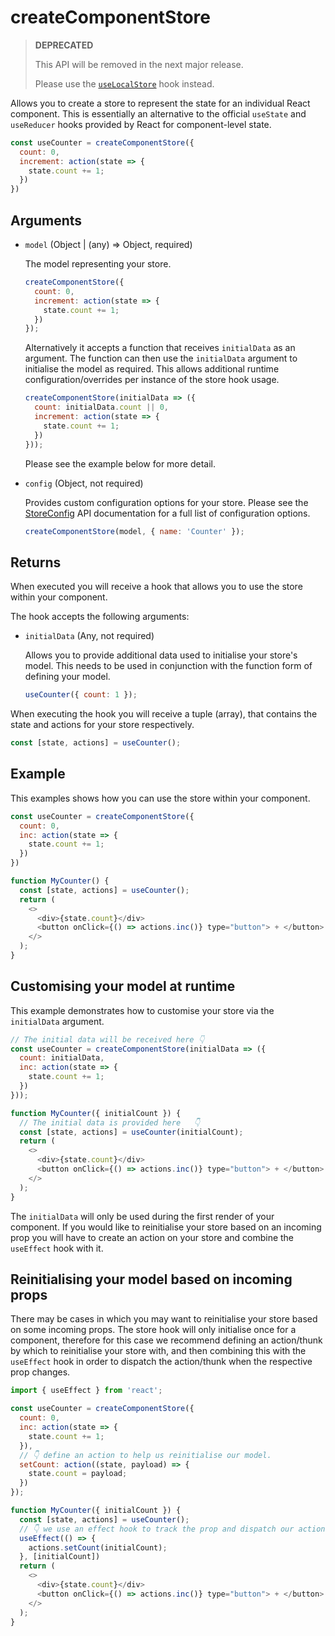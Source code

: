 # createComponentStore

> **DEPRECATED**
>
> This API will be removed in the next major release.
>
> Please use the [`useLocalStore`](/docs/api/use-local-store.html) hook instead.

Allows you to create a store to represent the state for an individual React component. This is essentially an alternative to the official `useState` and `useReducer` hooks provided by React for component-level state.

```javascript
const useCounter = createComponentStore({
  count: 0,
  increment: action(state => {
    state.count += 1;
  })
})
```

## Arguments

  - `model` (Object | (any) => Object, required)

    The model representing your store.

    ```javascript
    createComponentStore({
      count: 0,
      increment: action(state => {
        state.count += 1;
      })
    });
    ```

    Alternatively it accepts a function that receives `initialData` as an argument. The function can then use the `initialData` argument to initialise the model as required. This allows additional runtime configuration/overrides per instance of the store hook usage.

    ```javascript
    createComponentStore(initialData => ({
      count: initialData.count || 0,
      increment: action(state => {
        state.count += 1;
      })
    }));
    ```

    Please see the example below for more detail.

  - `config` (Object, not required)

    Provides custom configuration options for your store. Please see the [StoreConfig](/docs/api/store-config.html) API documentation for a full list of configuration options.

    ```javascript
    createComponentStore(model, { name: 'Counter' });
    ```

## Returns

When executed you will receive a hook that allows you to use the store within your component.

The hook accepts the following arguments:

 - `initialData` (Any, not required)

   Allows you to provide additional data used to initialise your store's model.  This needs to be used in conjunction with the function form of defining your  model.

   ```javascript
   useCounter({ count: 1 });
   ```

When executing the hook you will receive a tuple (array), that contains the
state and actions for your store respectively.

```javascript
const [state, actions] = useCounter();
```

## Example

This examples shows how you can use the store within your component.

```javascript
const useCounter = createComponentStore({
  count: 0,
  inc: action(state => {
    state.count += 1;
  })
})

function MyCounter() {
  const [state, actions] = useCounter();
  return (
    <>
      <div>{state.count}</div>
      <button onClick={() => actions.inc()} type="button"> + </button>
    </>
  );
}
```

## Customising your model at runtime

This example demonstrates how to customise your store via the `initialData` argument.

```javascript
// The initial data will be received here 👇
const useCounter = createComponentStore(initialData => ({
  count: initialData,
  inc: action(state => {
    state.count += 1;
  })
}));

function MyCounter({ initialCount }) {
  // The initial data is provided here   👇
  const [state, actions] = useCounter(initialCount);
  return (
    <>
      <div>{state.count}</div>
      <button onClick={() => actions.inc()} type="button"> + </button>
    </>
  );
}
```

The `initialData` will only be used during the first render of your component. If you would like to reinitialise your store based on an incoming prop you will have to create an action on your store and combine the `useEffect` hook with it.

## Reinitialising your model based on incoming props

There may be cases in which you may want to reinitialise your store based on some incoming props. The store hook will only initialise once for a component, therefore for this case we recommend defining an action/thunk by which to reinitialise your store with, and then combining this with the `useEffect` hook in order to dispatch the action/thunk when the respective prop changes.

```javascript
import { useEffect } from 'react';

const useCounter = createComponentStore({
  count: 0,
  inc: action(state => {
    state.count += 1;
  }),
  // 👇 define an action to help us reinitialise our model.
  setCount: action((state, payload) => {
    state.count = payload;
  })
});

function MyCounter({ initialCount }) {
  const [state, actions] = useCounter();
  // 👇 we use an effect hook to track the prop and dispatch our action
  useEffect(() => {
    actions.setCount(initialCount);
  }, [initialCount])
  return (
    <>
      <div>{state.count}</div>
      <button onClick={() => actions.inc()} type="button"> + </button>
    </>
  );
}
```

